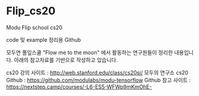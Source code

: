 # Flip_cs20
Modu Flip school cs20

code 및 example 정리용 Github

모두연 풀잎스쿨 "Flow me to the moon" 에서 활동하는 연구원들이 정리한 내용입니다. 아래의 참고자료를 기반으로 작성하고 있습니다.

cs20 강의 사이트 : http://web.stanford.edu/class/cs20si/
모두의 연구소 cs20 Github : https://github.com/modulabs/modu-tensorflow
Github 참고 사이트 : https://nextstep.camp/courses/-L6-ES5-WFWp9mKmOhE-
